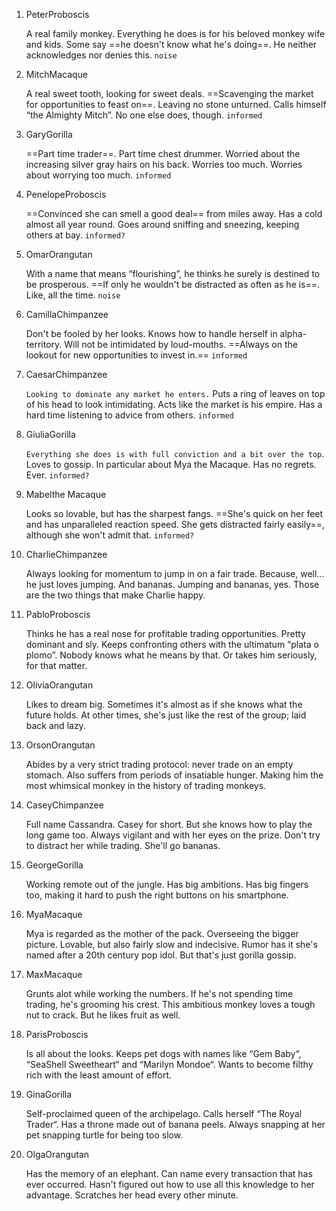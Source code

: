 

1. PeterProboscis

   A real family monkey. Everything he does is for his beloved monkey wife and kids. Some say ==he doesn't know what he's doing==. He neither acknowledges nor denies this. `noise`

2. MitchMacaque

   A real sweet tooth, looking for sweet deals. ==Scavenging the market for opportunities to feast on==. Leaving no stone unturned. Calls himself “the Almighty Mitch”. No one else does, though. `informed`

3. GaryGorilla

   ==Part time trader==. Part time chest drummer. Worried about the increasing silver gray hairs on his back. Worries too much. Worries about worrying too much. `informed`

4. PenelopeProboscis

   ==Convinced she can smell a good deal== from miles away. Has a cold almost all year round. Goes around sniffing and sneezing, keeping others at bay. `informed?`

5. OmarOrangutan

   With a name that means “flourishing”, he thinks he surely is destined to be prosperous. ==If only he wouldn't be distracted as often as he is==. Like, all the time. `noise`

6. CamillaChimpanzee

   Don't be fooled by her looks. Knows how to handle herself in alpha-territory. Will not be intimidated by loud-mouths. ==Always on the lookout for new opportunities to invest in.== `informed`

7. CaesarChimpanzee

   `Looking to dominate any market he enters.` Puts a ring of leaves on top of his head to look intimidating. Acts like the market is his empire. Has a hard time listening to advice from others. `informed`

8. GiuliaGorilla

   `Everything she does is with full conviction and a bit over the top`. Loves to gossip. In particular about Mya the Macaque. Has no regrets. Ever. `informed?`

9. Mabelthe Macaque

   Looks so lovable, but has the sharpest fangs. ==She's quick on her feet and has unparalleled reaction speed. She gets distracted fairly easily==, although she won't admit that. `informed?`

10. CharlieChimpanzee

    Always looking for momentum to jump in on a fair trade. Because, well… he just loves jumping. And bananas. Jumping and bananas, yes. Those are the two things that make Charlie happy.

11. PabloProboscis

    Thinks he has a real nose for profitable trading opportunities. Pretty dominant and sly. Keeps confronting others with the ultimatum “plata o plomo”. Nobody knows what he means by that. Or takes him seriously, for that matter.

12. OliviaOrangutan

    Likes to dream big. Sometimes it's almost as if she knows what the future holds. At other times, she's just like the rest of the group; laid back and lazy.

13. OrsonOrangutan

    Abides by a very strict trading protocol: never trade on an empty stomach. Also suffers from periods of insatiable hunger. Making him the most whimsical monkey in the history of trading monkeys.

14. CaseyChimpanzee

    Full name Cassandra. Casey for short. But she knows how to play the long game too. Always vigilant and with her eyes on the prize. Don't try to distract her while trading. She'll go bananas.

15. GeorgeGorilla

    Working remote out of the jungle. Has big ambitions. Has big fingers too, making it hard to push the right buttons on his smartphone.

16. MyaMacaque

    Mya is regarded as the mother of the pack. Overseeing the bigger picture. Lovable, but also fairly slow and indecisive. Rumor has it she's named after a 20th century pop idol. But that's just gorilla gossip.

17. MaxMacaque

    Grunts alot while working the numbers. If he's not spending time trading, he's grooming his crest. This ambitious monkey loves a tough nut to crack. But he likes fruit as well.

18. ParisProboscis

    Is all about the looks. Keeps pet dogs with names like “Gem Baby“, “SeaShell Sweetheart“ and “Marilyn Mondoe“. Wants to become filthy rich with the least amount of effort.

19. GinaGorilla

    Self-proclaimed queen of the archipelago. Calls herself “The Royal Trader“. Has a throne made out of banana peels. Always snapping at her pet snapping turtle for being too slow.

20. OlgaOrangutan

    Has the memory of an elephant. Can name every transaction that has ever occurred. Hasn't figured out how to use all this knowledge to her advantage. Scratches her head every other minute.